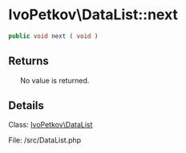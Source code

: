 # IvoPetkov\DataList::next

```php
public void next ( void )
```

## Returns

&nbsp;&nbsp;&nbsp;&nbsp;&nbsp;&nbsp;No value is returned.

## Details

Class: [IvoPetkov\DataList](ivopetkov.datalist.class.md)

File: /src/DataList.php


